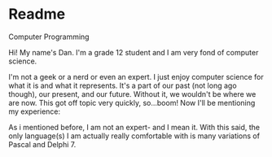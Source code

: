 # Readme
Computer Programming

Hi! My name's Dan. I'm a grade 12 student and I am very fond of computer science. 

I'm not a geek or a nerd or even an expert. I just enjoy computer science for what it is and what it represents. It's a part of our past (not long ago though), our present, and our future. Without it, we wouldn't be where we are now. This got off topic very quickly, so...boom! Now I'll be mentioning my experience: 

As i mentioned before, I am not an expert- and I mean it. With this said, the only language(s) I am actually really comfortable with is many variations of Pascal and Delphi 7.   
